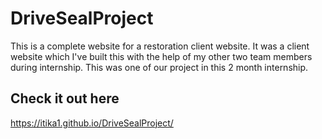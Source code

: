 # DriveSealProject
This is a complete website for a restoration client website. It was a client website which I've built this with the help of my other two team members during internship. This was one of our project in this 2 month internship. 
## Check it out here
https://itika1.github.io/DriveSealProject/
